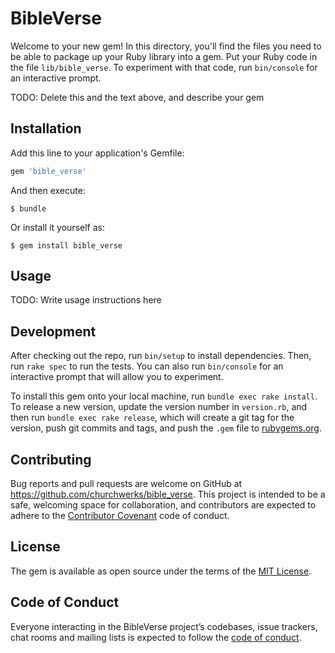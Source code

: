 # BibleVerse

Welcome to your new gem! In this directory, you'll find the files you need to be able to package up your Ruby library into a gem. Put your Ruby code in the file `lib/bible_verse`. To experiment with that code, run `bin/console` for an interactive prompt.

TODO: Delete this and the text above, and describe your gem

## Installation

Add this line to your application's Gemfile:

```ruby
gem 'bible_verse'
```

And then execute:

    $ bundle

Or install it yourself as:

    $ gem install bible_verse

## Usage

TODO: Write usage instructions here

## Development

After checking out the repo, run `bin/setup` to install dependencies. Then, run `rake spec` to run the tests. You can also run `bin/console` for an interactive prompt that will allow you to experiment.

To install this gem onto your local machine, run `bundle exec rake install`. To release a new version, update the version number in `version.rb`, and then run `bundle exec rake release`, which will create a git tag for the version, push git commits and tags, and push the `.gem` file to [rubygems.org](https://rubygems.org).

## Contributing

Bug reports and pull requests are welcome on GitHub at https://github.com/churchwerks/bible_verse. This project is intended to be a safe, welcoming space for collaboration, and contributors are expected to adhere to the [Contributor Covenant](http://contributor-covenant.org) code of conduct.

## License

The gem is available as open source under the terms of the [MIT License](http://opensource.org/licenses/MIT).

## Code of Conduct

Everyone interacting in the BibleVerse project’s codebases, issue trackers, chat rooms and mailing lists is expected to follow the [code of conduct](https://github.com/churchwerks/bible_verse/blob/master/CODE_OF_CONDUCT.md).
